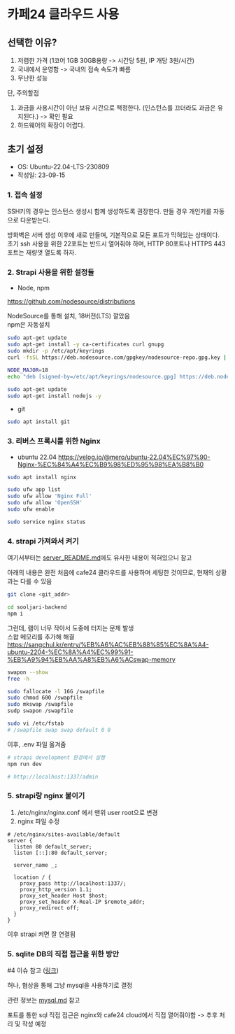 # 카페24 클라우드 사용

## 선택한 이유?

1. 저렴한 가격 (1코어 1GB 30GB용량 -> 시간당 5원, IP 개당 3원/시간)
2. 국내에서 운영함 -> 국내의 접속 속도가 빠름
3. 무난한 성능

단, 주의할점

1. 과금을 사용시간이 아닌 보유 시간으로 책정한다. (인스턴스를 끄더라도 과금은 유지된다.) -> 확인 필요
2. 하드웨어의 확장이 어렵다.

## 초기 설정

- OS: Ubuntu-22.04-LTS-230809
- 작성일: 23-09-15

### 1. 접속 설정

SSH키의 경우는 인스턴스 생성시 함께 생성하도록 권장한다. 만들 경우 개인키를 자동으로 다운받는다.

방화벽은 서버 생성 이후에 새로 만들며, 기본적으로 모든 포트가 막혀있는 상태이다.  
초기 ssh 사용을 위한 22포트는 반드시 열어줘야 하며, HTTP 80포트나 HTTPS 443포트는 재량껏 열도록 하자.

### 2. Strapi 사용을 위한 설정들

- Node, npm

https://github.com/nodesource/distributions

NodeSource를 통해 설치, 18버전(LTS) 깔았음  
npm은 자동설치

```sh
sudo apt-get update
sudo apt-get install -y ca-certificates curl gnupg
sudo mkdir -p /etc/apt/keyrings
curl -fsSL https://deb.nodesource.com/gpgkey/nodesource-repo.gpg.key | sudo gpg --dearmor -o /etc/apt/keyrings/nodesource.gpg

NODE_MAJOR=18
echo "deb [signed-by=/etc/apt/keyrings/nodesource.gpg] https://deb.nodesource.com/node_$NODE_MAJOR.x nodistro main" | sudo tee /etc/apt/sources.list.d/nodesource.list

sudo apt-get update
sudo apt-get install nodejs -y
```

- git

```sh
sudo apt install git
```

### 3. 리버스 프록시를 위한 Nginx

- ubuntu 22.04
  https://velog.io/@mero/ubuntu-22.04%EC%97%90-Nginx-%EC%84%A4%EC%B9%98%ED%95%98%EA%B8%B0

```sh
sudo apt install nginx

sudo ufw app list
sudo ufw allow 'Nginx Full'
sudo ufw allow 'OpenSSH'
sudo ufw enable

sudo service nginx status
```

### 4. strapi 가져와서 켜기

여기서부터는 [server_README.md](./server_README.md)에도 유사한 내용이 적혀있으니 참고

아래의 내용은 완전 처음에 cafe24 클라우드를 사용하며 세팅한 것이므로, 현재의 상황과는 다를 수 있음

```sh
git clone <git_addr>

cd sooljari-backend
npm i
```

그런데, 램이 너무 작아서 도중에 터지는 문제 발생  
스왑 메모리를 추가해 해결  
https://sangchul.kr/entry/%EB%A6%AC%EB%88%85%EC%8A%A4-ubuntu-2204-%EC%8A%A4%EC%99%91-%EB%A9%94%EB%AA%A8%EB%A6%ACswap-memory

```sh
swapon --show
free -h

sudo fallocate -l 16G /swapfile
sudo chmod 600 /swapfile
sudo mkswap /swapfile
sudp swapon /swapfile

sudo vi /etc/fstab
# /swapfile swap swap default 0 0
```

이후, .env 파일 옮겨줌

```sh
# strapi development 환경에서 실행
npm run dev

# http://localhost:1337/admin
```

### 5. strapi랑 nginx 붙이기

1. /etc/nginx/nginx.conf 에서 맨위 user root으로 변경
2. nginx 파일 수정

```nginx
# /etc/nginx/sites-available/default
server {
  listen 80 default_server;
  listen [::]:80 default_server;

  server_name _;

  location / {
    proxy_pass http://localhost:1337/;
    proxy_http_version 1.1;
    proxy_set_header Host $host;
    proxy_set_header X-Real-IP $remote_addr;
    proxy_redirect off;
  }
}
```

이후 strapi 켜면 잘 연결됨

### 5. sqlite DB의 직접 접근을 위한 방안

#4 이슈 참고 ([링크](https://github.com/MerseongSanghoe/sooljari-backend/issues/4))

허나, 협상을 통해 그냥 mysql을 사용하기로 결정

관련 정보는 [mysql.md](./mysql.md) 참고

포트를 통한 sql 직접 접근은 nginx와 cafe24 cloud에서 직접 열어줘야함 -> 추후 처리 및 작성 예정
